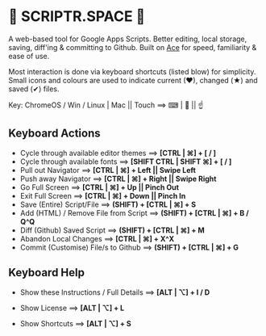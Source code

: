 
🐧 SCRIPTR.SPACE 🐧
===================
A web-based tool for Google Apps Scripts. Better editing, local storage, saving, diff'ing & committing to Github. Built on [Ace][1] for speed, familiarity & ease of use.

Most interaction is done via keyboard shortcuts (listed blow) for simplicity. Small icons and colours are used to indicate current (♥), changed (★) and saved (✔) files.

Key: ChromeOS / Win / Linux | Mac || Touch  ==>   ⌨ | 🍏 || ☝

Keyboard Actions
----------------
* Cycle through available editor themes   ==>     __[CTRL | ⌘] + [ / ]__
* Cycle through available fonts           ==>     __[SHIFT CTRL | SHIFT ⌘] + [ / ]__
* Pull out Navigator                      ==>     __[CTRL | ⌘] + Left || Swipe Left__
* Push away Navigator                     ==>     __[CTRL | ⌘] + Right || Swipe Right__
* Go Full Screen                          ==>     __[CTRL | ⌘] + Up || Pinch Out__
* Exit Full Screen                        ==>     __[CTRL | ⌘] + Down || Pinch In__
* Save (Entire) Script/File               ==>     __(SHIFT) + [CTRL | ⌘] + S__
* Add (HTML) / Remove File from Script    ==>     __(SHIFT) + [CTRL | ⌘] + B / Q^Q__
* Diff (Github) Saved Script              ==>     __(SHIFT) + [CTRL | ⌘] + M__
* Abandon Local Changes                   ==>     __[CTRL | ⌘] + X^X__
* Commit (Customise) File/s to Github     ==>     __(SHIFT) + [CTRL | ⌘] + G__

Keyboard Help
-------------
* Show these Instructions / Full Details  ==>     __[ALT | ⌥] + I / D__
* Show License                            ==>     __[ALT | ⌥] + L__
* Show Shortcuts                          ==>     __[ALT | ⌥] + S__

  [1]: https://ace.c9.io/ "Ace - The high performance code editor for the web"